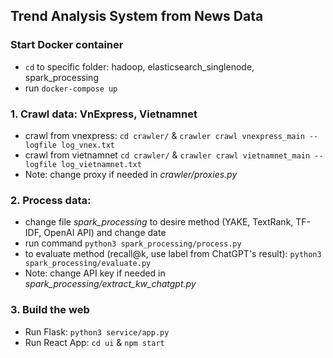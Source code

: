 ## Trend Analysis System from News Data

### Start Docker container
* `cd` to specific folder: hadoop, elasticsearch_singlenode, spark_processing
* run `docker-compose up`

### 1. Crawl data: VnExpress, Vietnamnet 
* crawl from vnexpress: `cd crawler/` & `crawler crawl vnexpress_main --logfile log_vnex.txt`
* crawl from vietnamnet `cd crawler/` & `crawler crawl vietnamnet_main --logfile log_vietnamnet.txt`
* Note: change proxy if needed in *crawler/proxies.py* 

### 2. Process data:
* change file *spark_processing* to desire method (YAKE, TextRank, TF-IDF, OpenAI API) and change date
* run command `python3 spark_processing/process.py` 
* to evaluate method (recall@k, use label from ChatGPT's result): `python3 spark_processing/evaluate.py`
* Note: change API key if needed in *spark_processing/extract_kw_chatgpt.py*

### 3. Build the web
* Run Flask: `python3 service/app.py`
* Run React App: `cd ui` & `npm start`